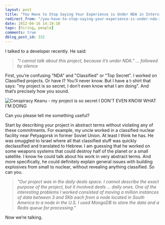 ```yaml
---
layout: post
title: "You Have to Stop Saying Your Experience is Under NDA in Interviews"
redirect_from: "/you-have-to-stop-saying-your-experience-is-under-nda-in-interviews/"
date: 2012-04-16 14:19:10
tags: [hiring, people]
comments: true
dblog_post_id: 332
---
```

I talked to a developer recently. He said:

> _"I cannot talk about this project, because it’s under NDA." ... followed by silence_

First, you’re confusing "NDA" and "Classified" or "Top Secret". I worked on Classified projects. Or have I? You’ll never know. But I have a t-shirt that says: "my project is so secret, I don’t even know what I am doing". And that’s precisely how you sound.

![Conspiracy Keanu - my project is so secret I DON'T EVEN KNOW WHAT I'M DOING](https://cdn.memegenerator.net/instances/400x/18689460.jpg)

Can you please tell me something useful?

Start by describing your project in abstract terms without violating any of these commitments. For example, my uncle worked in a classified nuclear facility near Petyagorsk in former Soviet Union. At least I think he has. He was smuggled to Israel where all that classified stuff was quickly declassified and translated to Hebrew. I am guessing that he worked on some weapons systems that could destroy half of the planet or a small satellite. I know he could talk about his work in very abstract terms. And more specifically, he could definitely explain general issues with building explosives from small to nuclear, without revealing anything classified. So can you.

> _"Our project was in the daily deals space. I cannot describe the exact purpose of the project, but it involved deals ... daily ones. One of the interesting problems I worked consisted of moving a million instances of data between 3 and 5Kb each from a node located in South America to a node in the U.S. I used MongoDB to store the data and a Redis queue for processing."_

Now we’re talking.
